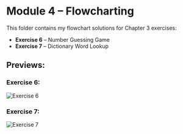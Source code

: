 # Module 4 – Flowcharting

This folder contains my flowchart solutions for Chapter 3 exercises:

- **Exercise 6** – Number Guessing Game  
- **Exercise 7** – Dictionary Word Lookup

## Previews:

### Exercise 6:
![Exercise 6](./Module4/Module%204%20-%20Exercise%201%20Flowcharting%20-%20Fatimatou%20ibrahim.drawio.png)

### Exercise 7:
![Exercise 7](./Module4/Module%204%20-%20Exercise%202%20Flowcharting%20-%20Fatimatou%20ibrahim.drawio.png)

